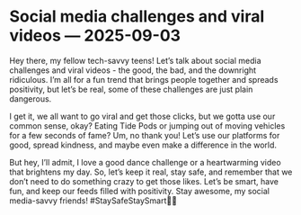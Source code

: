 # Social media challenges and viral videos — 2025-09-03

Hey there, my fellow tech-savvy teens! Let’s talk about social media challenges and viral videos - the good, the bad, and the downright ridiculous. I’m all for a fun trend that brings people together and spreads positivity, but let’s be real, some of these challenges are just plain dangerous. 

I get it, we all want to go viral and get those clicks, but we gotta use our common sense, okay? Eating Tide Pods or jumping out of moving vehicles for a few seconds of fame? Um, no thank you! Let’s use our platforms for good, spread kindness, and maybe even make a difference in the world.

But hey, I’ll admit, I love a good dance challenge or a heartwarming video that brightens my day. So, let’s keep it real, stay safe, and remember that we don’t need to do something crazy to get those likes. Let’s be smart, have fun, and keep our feeds filled with positivity. Stay awesome, my social media-savvy friends! #StaySafeStaySmart📱✨